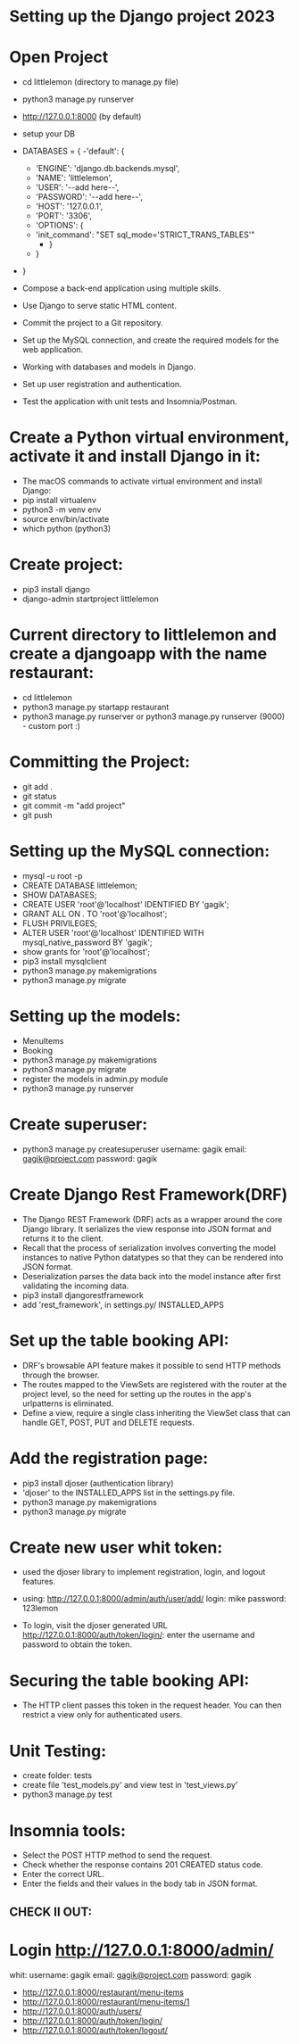 # Setting up the Django project 2023
# Open Project
- cd littlelemon (directory to manage.py file)
- python3 manage.py runserver
- http://127.0.0.1:8000 (by default)
- setup your DB
- DATABASES = {
 -'default': {
   - 'ENGINE': 'django.db.backends.mysql',
   - 'NAME': 'littlelemon',
   - 'USER': '--add here--',
   - 'PASSWORD': '--add here--',
   - 'HOST': '127.0.0.1',
   - 'PORT': '3306',
   - 'OPTIONS': {
   - 'init_command': "SET sql_mode='STRICT_TRANS_TABLES'"
      - }
   -  }
- }

- Compose a back-end application using multiple skills.
- Use Django to serve static HTML content.
- Commit the project to a Git repository.
- Set up the MySQL connection, and create the required models for the web application.
- Working with databases and models in Django.
- Set up user registration and authentication.
- Test the application with unit tests and Insomnia/Postman.

# Create a Python virtual environment, activate it and install Django in it:

- The macOS commands to activate virtual environment and install Django:
- pip install virtualenv
- python3 -m venv env
- source env/bin/activate
- which python (python3)

# Create project:

- pip3 install django
- django-admin startproject littlelemon

# Current directory to littlelemon and create a djangoapp with the name restaurant:

- cd littlelemon
- python3 manage.py startapp restaurant
- python3 manage.py runserver or python3 manage.py runserver (9000) - custom port :)

# Committing the Project:

- git add .
- git status
- git commit -m "add project"
- git push

# Setting up the MySQL connection:

- mysql -u root -p
- CREATE DATABASE littlelemon;
- SHOW DATABASES;
- CREATE USER 'root'@'localhost' IDENTIFIED BY 'gagik';
- GRANT ALL ON _._ TO 'root'@'localhost';
- FLUSH PRIVILEGES;
- ALTER USER 'root'@'localhost' IDENTIFIED WITH mysql_native_password BY 'gagik';
- show grants for 'root'@'localhost';
- pip3 install mysqlclient
- python3 manage.py makemigrations
- python3 manage.py migrate

# Setting up the models:

- MenuItems
- Booking
- python3 manage.py makemigrations
- python3 manage.py migrate
- register the models in admin.py module
- python3 manage.py runserver

# Create superuser:

- python3 manage.py createsuperuser
  username: gagik
  email: gagik@project.com
  password: gagik

# Create Django Rest Framework(DRF)

- The Django REST Framework (DRF) acts as a wrapper around the core Django library. It serializes the view response into JSON format and returns it to the client.
- Recall that the process of serialization involves converting the model instances to native Python datatypes so that they can be rendered into JSON format.
- Deserialization parses the data back into the model instance after first validating the incoming data.
- pip3 install djangorestframework
- add 'rest_framework', in settings.py/ INSTALLED_APPS

# Set up the table booking API:

- DRF's browsable API feature makes it possible to send HTTP methods through the browser.
- The routes mapped to the ViewSets are registered with the router at the project level, so the need for setting up the routes in the app's urlpatterns is eliminated.
- Define a view, require a single class inheriting the ViewSet class that can handle GET, POST, PUT and DELETE requests.

# Add the registration page:

- pip3 install djoser (authentication library)
- 'djoser' to the INSTALLED_APPS list in the settings.py file.
- python3 manage.py makemigrations
- python3 manage.py migrate

# Create new user whit token:

- used the djoser library to implement registration, login, and logout features.

- using: http://127.0.0.1:8000/admin/auth/user/add/
  login: mike
  password: 123lemon
- To login, visit the djoser generated URL http://127.0.0.1:8000/auth/token/login/:
  enter the username and password to obtain the token.

# Securing the table booking API:

- The HTTP client passes this token in the request header. You can then restrict a view only for authenticated users.

# Unit Testing:

- create folder: tests
- create file 'test_models.py' and view test in 'test_views.py'
- python3 manage.py test

# Insomnia tools:

- Select the POST HTTP method to send the request.
- Check whether the response contains 201 CREATED status code.
- Enter the correct URL.
- Enter the fields and their values in the body tab in JSON format.

## CHECK II OUT:

# Login http://127.0.0.1:8000/admin/

whit:
username: gagik
email: gagik@project.com
password: gagik

- http://127.0.0.1:8000/restaurant/menu-items
- http://127.0.0.1:8000/restaurant/menu-items/1
- http://127.0.0.1:8000/auth/users/
- http://127.0.0.1:8000/auth/token/login/
- http://127.0.0.1:8000/auth/token/logout/

